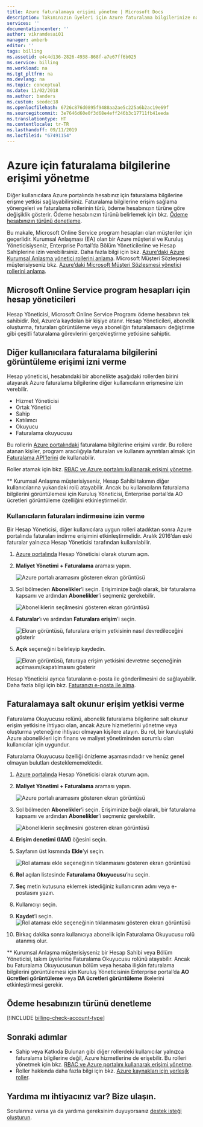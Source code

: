 ```yaml
---
title: Azure faturalamaya erişimi yönetme | Microsoft Docs
description: Takımınızın üyeleri için Azure faturalama bilgilerinize nasıl erişim yetkisi verileceğini öğrenin.
services: ''
documentationcenter: ''
author: vikramdesai01
manager: amberb
editor: ''
tags: billing
ms.assetid: e4c4d136-2826-4938-868f-a7e67ff6b025
ms.service: billing
ms.workload: na
ms.tgt_pltfrm: na
ms.devlang: na
ms.topic: conceptual
ms.date: 11/02/2018
ms.author: banders
ms.custom: seodec18
ms.openlocfilehash: 6726c876d0895f9488aa2ae5c225a6b2ac19e69f
ms.sourcegitcommit: 3e7646d60e0f3d68e4eff246b3c17711fb41eeda
ms.translationtype: HT
ms.contentlocale: tr-TR
ms.lasthandoff: 09/11/2019
ms.locfileid: "67491154"
---
```

# <a name="manage-access-to-billing-information-for-azure"></a>Azure için faturalama bilgilerine erişimi yönetme

Diğer kullanıcılara Azure portalında hesabınız için faturalama bilgilerine erişme yetkisi sağlayabilirsiniz. Faturalama bilgilerine erişim sağlama yönergeleri ve faturalama rollerinin türü, ödeme hesabınızın türüne göre değişiklik gösterir. Ödeme hesabınızın türünü belirlemek için bkz. [Ödeme hesabınızın türünü denetleme](#check-the-type-of-your-billing-account).

Bu makale, Microsoft Online Service program hesapları olan müşteriler için geçerlidir. Kurumsal Anlaşması (EA) olan bir Azure müşterisi ve Kuruluş Yöneticisiyseniz, Enterprise Portal’da Bölüm Yöneticilerine ve Hesap Sahiplerine izin verebilirsiniz. Daha fazla bilgi için bkz. [Azure’daki Azure Kurumsal Anlaşma yönetici rollerini anlama](billing-understand-ea-roles.md). Microsoft Müşteri Sözleşmesi müşterisiyseniz bkz. [Azure’daki Microsoft Müşteri Sözleşmesi yönetici rollerini anlama](billing-understand-mca-roles.md). 

## <a name="account-administrators-for-microsoft-online-service-program-accounts"></a>Microsoft Online Service program hesapları için hesap yöneticileri

Hesap Yöneticisi, Microsoft Online Service Programı ödeme hesabının tek sahibidir. Rol, Azure’a kaydolan bir kişiye atanır. Hesap Yöneticileri, abonelik oluşturma, faturaları görüntüleme veya aboneliğin faturalamasını değiştirme gibi çeşitli faturalama görevlerini gerçekleştirme yetkisine sahiptir.

## <a name="give-others-access-to-view-billing-information"></a>Diğer kullanıcılara faturalama bilgilerini görüntüleme erişimi izni verme

Hesap yöneticisi, hesabındaki bir abonelikte aşağıdaki rollerden birini atayarak Azure faturalama bilgilerine diğer kullanıcıların erişmesine izin verebilir.

- Hizmet Yöneticisi
- Ortak Yönetici
- Sahip
- Katılımcı
- Okuyucu
- Faturalama okuyucusu

Bu rollerin [Azure portalındaki](https://portal.azure.com/) faturalama bilgilerine erişimi vardır. Bu rollere atanan kişiler, program aracılığıyla faturaları ve kullanım ayrıntıları almak için [Faturalama API'lerini](billing-usage-rate-card-overview.md) de kullanabilir.

Roller atamak için bkz. [RBAC ve Azure portalını kullanarak erişimi yönetme](../role-based-access-control/role-assignments-portal.md).

** Kurumsal Anlaşma müşterisiyseniz, Hesap Sahibi takımın diğer kullanıcılarına yukarıdaki rolü atayabilir. Ancak bu kullanıcıların faturalama bilgilerini görüntülemesi için Kuruluş Yöneticisi, Enterprise portal’da AO ücretleri görüntüleme özelliğini etkinleştirmelidir.


### <a name="opt-in"></a> Kullanıcıların faturaları indirmesine izin verme

Bir Hesap Yöneticisi, diğer kullanıcılara uygun rolleri atadıktan sonra Azure portalında faturaları indirme erişimini etkinleştirmelidir. Aralık 2016’dan eski faturalar yalnızca Hesap Yöneticisi tarafından kullanılabilir.

1. [Azure portalında](https://portal.azure.com/) Hesap Yöneticisi olarak oturum açın.

1. **Maliyet Yönetimi + Faturalama** araması yapın.

    ![Azure portalı aramasını gösteren ekran görüntüsü](./media/billing-manage-access/billing-search-cost-management-billing.png)
 
1. Sol bölmeden **Abonelikler**’i seçin. Erişiminize bağlı olarak, bir faturalama kapsamı ve ardından **Abonelikler**’i seçmeniz gerekebilir.
 
    ![Aboneliklerin seçilmesini gösteren ekran görüntüsü](./media/billing-manage-access/billing-select-subscriptions.png)

1. **Faturalar**’ı ve ardından **Faturalara erişim**’i seçin.

    ![Ekran görüntüsü, faturalara erişim yetkisinin nasıl devredileceğini gösterir](./media/billing-manage-access/AA-optin.png)

1. **Açık** seçeneğini belirleyip kaydedin.

    ![Ekran görüntüsü, faturaya erişim yetkisini devretme seçeneğinin açılmasını/kapatılmasını gösterir](./media/billing-manage-access/AA-optinAllow.png)

Hesap Yöneticisi ayrıca faturaların e-posta ile gönderilmesini de sağlayabilir. Daha fazla bilgi için bkz. [Faturanızı e-posta ile alma](billing-download-azure-invoice-daily-usage-date.md).

## <a name="give-read-only-access-to-billing"></a>Faturalamaya salt okunur erişim yetkisi verme

Faturalama Okuyucusu rolünü, abonelik faturalama bilgilerine salt okunur erişim yetkisine ihtiyacı olan, ancak Azure hizmetlerini yönetme veya oluşturma yeteneğine ihtiyacı olmayan kişilere atayın. Bu rol, bir kuruluştaki Azure abonelikleri için finans ve maliyet yönetiminden sorumlu olan kullanıcılar için uygundur.

Faturalama Okuyucusu özelliği önizleme aşamasındadır ve henüz genel olmayan bulutları desteklememektedir.

1. [Azure portalında](https://portal.azure.com/) Hesap Yöneticisi olarak oturum açın.

1. **Maliyet Yönetimi + Faturalama** araması yapın.

    ![Azure portalı aramasını gösteren ekran görüntüsü](./media/billing-manage-access/billing-search-cost-management-billing.png)

1. Sol bölmeden **Abonelikler**’i seçin. Erişiminize bağlı olarak, bir faturalama kapsamı ve ardından **Abonelikler**’i seçmeniz gerekebilir.
 
    ![Aboneliklerin seçilmesini gösteren ekran görüntüsü](./media/billing-manage-access/billing-select-subscriptions.png)

1. **Erişim denetimi (IAM)** öğesini seçin.
1. Sayfanın üst kısmında **Ekle**’yi seçin.

    ![Rol ataması ekle seçeneğinin tıklanmasını gösteren ekran görüntüsü](./media/billing-manage-access/billing-click-add-role-assignment.png)

1. **Rol** açılan listesinde **Faturalama Okuyucusu**’nu seçin.
1. **Seç** metin kutusuna eklemek istediğiniz kullanıcının adını veya e-postasını yazın.
1. Kullanıcıyı seçin.
1. **Kaydet**’i seçin.
    ![Rol ataması ekle seçeneğinin tıklanmasını gösteren ekran görüntüsü](./media/billing-manage-access/billing-save-role-assignment.png)

1. Birkaç dakika sonra kullanıcıya abonelik için Faturalama Okuyucusu rolü atanmış olur.

** Kurumsal Anlaşma müşterisiyseniz bir Hesap Sahibi veya Bölüm Yöneticisi, takım üyelerine Faturalama Okuyucusu rolünü atayabilir. Ancak bu Faturalama Okuyucusunun bölüm veya hesaba ilişkin faturalama bilgilerini görüntülemesi için Kuruluş Yöneticisinin Enterprise portal’da **AO ücretleri görüntüleme** veya **DA ücretleri görüntüleme** ilkelerini etkinleştirmesi gerekir.

## <a name="check-the-type-of-your-billing-account"></a>Ödeme hesabınızın türünü denetleme
[!INCLUDE [billing-check-account-type](../../includes/billing-check-account-type.md)]

## <a name="next-steps"></a>Sonraki adımlar

- Sahip veya Katkıda Bulunan gibi diğer rollerdeki kullanıcılar yalnızca faturalama bilgilerine değil, Azure hizmetlerine de erişebilir. Bu rolleri yönetmek için bkz. [RBAC ve Azure portalını kullanarak erişimi yönetme](../role-based-access-control/role-assignments-portal.md).
- Roller hakkında daha fazla bilgi için bkz. [Azure kaynakları için yerleşik roller](../role-based-access-control/built-in-roles.md).

## <a name="need-help-contact-us"></a>Yardıma mı ihtiyacınız var? Bize ulaşın.

Sorularınız varsa ya da yardıma gereksinim duyuyorsanız [destek isteği oluşturun](https://go.microsoft.com/fwlink/?linkid=2083458).

